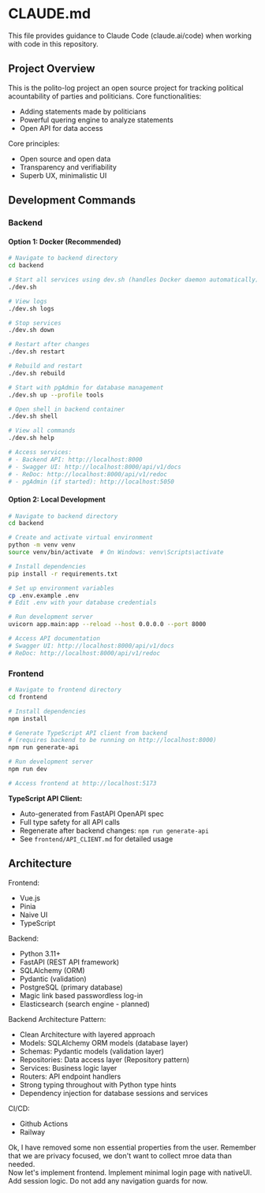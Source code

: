 # CLAUDE.md

This file provides guidance to Claude Code (claude.ai/code) when working with code in this repository.

## Project Overview

This is the polito-log project an open source project for tracking political acountability of parties and politicians.
Core functionalities:
- Adding statements made by politicians
- Powerful quering engine to analyze statements
- Open API for data access

Core principles:
- Open source and open data
- Transparency and verifiability
- Superb UX, minimalistic UI

## Development Commands

### Backend

#### Option 1: Docker (Recommended)

```bash
# Navigate to backend directory
cd backend

# Start all services using dev.sh (handles Docker daemon automatically)
./dev.sh

# View logs
./dev.sh logs

# Stop services
./dev.sh down

# Restart after changes
./dev.sh restart

# Rebuild and restart
./dev.sh rebuild

# Start with pgAdmin for database management
./dev.sh up --profile tools

# Open shell in backend container
./dev.sh shell

# View all commands
./dev.sh help

# Access services:
# - Backend API: http://localhost:8000
# - Swagger UI: http://localhost:8000/api/v1/docs
# - ReDoc: http://localhost:8000/api/v1/redoc
# - pgAdmin (if started): http://localhost:5050
```

#### Option 2: Local Development

```bash
# Navigate to backend directory
cd backend

# Create and activate virtual environment
python -m venv venv
source venv/bin/activate  # On Windows: venv\Scripts\activate

# Install dependencies
pip install -r requirements.txt

# Set up environment variables
cp .env.example .env
# Edit .env with your database credentials

# Run development server
uvicorn app.main:app --reload --host 0.0.0.0 --port 8000

# Access API documentation
# Swagger UI: http://localhost:8000/api/v1/docs
# ReDoc: http://localhost:8000/api/v1/redoc
```

### Frontend

```bash
# Navigate to frontend directory
cd frontend

# Install dependencies
npm install

# Generate TypeScript API client from backend
# (requires backend to be running on http://localhost:8000)
npm run generate-api

# Run development server
npm run dev

# Access frontend at http://localhost:5173
```

**TypeScript API Client:**
- Auto-generated from FastAPI OpenAPI spec
- Full type safety for all API calls
- Regenerate after backend changes: `npm run generate-api`
- See `frontend/API_CLIENT.md` for detailed usage

## Architecture

Frontend:
 - Vue.js
 - Pinia
 - Naive UI
 - TypeScript

Backend:
 - Python 3.11+
 - FastAPI (REST API framework)
 - SQLAlchemy (ORM)
 - Pydantic (validation)
 - PostgreSQL (primary database)
 - Magic link based passwordless log-in
 - Elasticsearch (search engine - planned)

Backend Architecture Pattern:
 - Clean Architecture with layered approach
 - Models: SQLAlchemy ORM models (database layer)
 - Schemas: Pydantic models (validation layer)
 - Repositories: Data access layer (Repository pattern)
 - Services: Business logic layer
 - Routers: API endpoint handlers
 - Strong typing throughout with Python type hints
 - Dependency injection for database sessions and services

CI/CD:
 - Github Actions
 - Railway

  Ok, I have removed some non essential properties from the user. Remember that we are privacy focused, we don't want to collect mroe data than needed.\
  Now let's implement frontend. Implement minimal login page with nativeUI. Add session logic. Do not add any navigation guards for now.